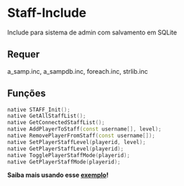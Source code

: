 # Staff-Include
Include para sistema de admin com salvamento em SQLite

## Requer
a_samp.inc, a_sampdb.inc, foreach.inc, strlib.inc

## Funções
```cpp
native STAFF_Init();
native GetAllStaffList();
native GetConnectedStaffList();
native AddPlayerToStaff(const username[], level);
native RemovePlayerFromStaff(const username[]);
native SetPlayerStaffLevel(playerid, level);
native GetPlayerStaffLevel(playerid);
native TogglePlayerStaffMode(playerid);
native GetPlayerStaffMode(playerid);
```
**Saiba mais usando esse [exemplo](https://github.com/Player-Name/Staff-Include/blob/main/new.pwn)!**
